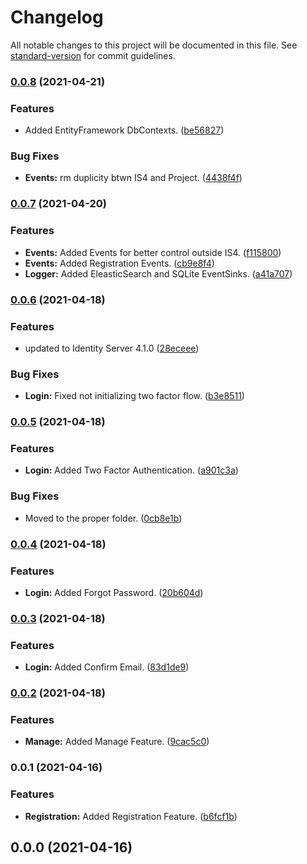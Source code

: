# Changelog

All notable changes to this project will be documented in this file. See [standard-version](https://github.com/conventional-changelog/standard-version) for commit guidelines.

### [0.0.8](https://github.com/GuillemPallares/IdentityServer4-AspNetCoreIdentity.Sample/compare/v0.0.7...v0.0.8) (2021-04-21)


### Features

* Added EntityFramework DbContexts. ([be56827](https://github.com/GuillemPallares/IdentityServer4-AspNetCoreIdentity.Sample/commit/be5682742e470827830450270054d8fd83e6798b))


### Bug Fixes

* **Events:** rm duplicity btwn IS4 and Project. ([4438f4f](https://github.com/GuillemPallares/IdentityServer4-AspNetCoreIdentity.Sample/commit/4438f4f51d8f85da178ef71895d2cbf8e024863e))

### [0.0.7](https://github.com/GuillemPallares/IdentityServer4-AspNetCoreIdentity.Sample/compare/v0.0.6...v0.0.7) (2021-04-20)


### Features

* **Events:** Added Events for better control outside IS4. ([f115800](https://github.com/GuillemPallares/IdentityServer4-AspNetCoreIdentity.Sample/commit/f11580022e2fc106d1122b51407d4fa54f710564))
* **Events:** Added Registration Events. ([cb9e8f4](https://github.com/GuillemPallares/IdentityServer4-AspNetCoreIdentity.Sample/commit/cb9e8f49668c1a3c8b3524541ad4ba9ea401a485))
* **Logger:** Added EleasticSearch and SQLite EventSinks. ([a41a707](https://github.com/GuillemPallares/IdentityServer4-AspNetCoreIdentity.Sample/commit/a41a707f37b5196512b509bd17ef8a2d7014b96c))

### [0.0.6](https://github.com/GuillemPallares/IdentityServer4-AspNetCoreIdentity.Template/compare/v0.0.5...v0.0.6) (2021-04-18)


### Features

* updated to Identity Server 4.1.0 ([28eceee](https://github.com/GuillemPallares/IdentityServer4-AspNetCoreIdentity.Template/commit/28eceee4f07123b1865c6bf29fcdf1799f2739ee))


### Bug Fixes

* **Login:** Fixed not initializing two factor flow. ([b3e8511](https://github.com/GuillemPallares/IdentityServer4-AspNetCoreIdentity.Template/commit/b3e8511fd737dcd60abef9ae2fa5fd6c32c9c3a8))

### [0.0.5](https://github.com/GuillemPallares/IdentityServer4-AspNetCoreIdentity.Template/compare/v0.0.4...v0.0.5) (2021-04-18)


### Features

* **Login:** Added Two Factor Authentication. ([a901c3a](https://github.com/GuillemPallares/IdentityServer4-AspNetCoreIdentity.Template/commit/a901c3ab16e860117c713a86da2c642a8a9fdaed))


### Bug Fixes

* Moved to the proper folder. ([0cb8e1b](https://github.com/GuillemPallares/IdentityServer4-AspNetCoreIdentity.Template/commit/0cb8e1b0bdf0a850921a445df8268214eb77aa4c))

### [0.0.4](https://github.com/GuillemPallares/IdentityServer4-AspNetCoreIdentity.Template/compare/v0.0.3...v0.0.4) (2021-04-18)


### Features

* **Login:** Added Forgot Password. ([20b604d](https://github.com/GuillemPallares/IdentityServer4-AspNetCoreIdentity.Template/commit/20b604d4ee02d5cfee2ade7c91f54893cc4684c4))

### [0.0.3](https://github.com/GuillemPallares/IdentityServer4-AspNetCoreIdentity.Template/compare/v0.0.2...v0.0.3) (2021-04-18)


### Features

* **Login:** Added Confirm Email. ([83d1de9](https://github.com/GuillemPallares/IdentityServer4-AspNetCoreIdentity.Template/commit/83d1de9085cc170d0bfd3fb3c47629f8a8667e7f))

### [0.0.2](https://github.com/GuillemPallares/IdentityServer4-AspNetCoreIdentity.Template/compare/v0.0.1...v0.0.2) (2021-04-18)


### Features

* **Manage:** Added Manage Feature. ([9cac5c0](https://github.com/GuillemPallares/IdentityServer4-AspNetCoreIdentity.Template/commit/9cac5c0dc1e0189b2a0d99c0a53e48127275d05f))

### 0.0.1 (2021-04-16)


### Features

* **Registration:** Added Registration Feature. ([b6fcf1b](https://github.com/GuillemPallares/IdentityServer4-AspNetCoreIdentity.Template/commit/b6fcf1b3a49fc1304a2e6f98cdb6313a19144c44))

## 0.0.0 (2021-04-16)

